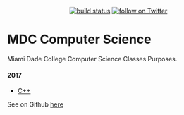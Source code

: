 
<p  align="center">
  <a href="https://travis-ci.org/badges/shields">
        <img src="https://travis-ci.org/19cah/travis_cpp_tutorial.svg?branch=master"
            alt="build status"></a>
  <a href="https://twitter.com/intent/follow?screen_name=shields_io">
        <img src="https://img.shields.io/twitter/follow/19cah.svg?style=social"
            alt="follow on Twitter"></a>
</p>

# MDC Computer Science
Miami  Dade College Computer Science Classes Purposes.

#### 2017
* [C++](cpp)


See on Github [here](https://github.com/19cah/mdc)
